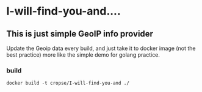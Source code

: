 # I-will-find-you-and....
## This is just simple GeoIP info provider
Update the Geoip data every build, and just take it to docker image (not the best practice)
more like the simple demo for golang practice.

### build 
`docker build -t cropse/I-will-find-you-and ./`